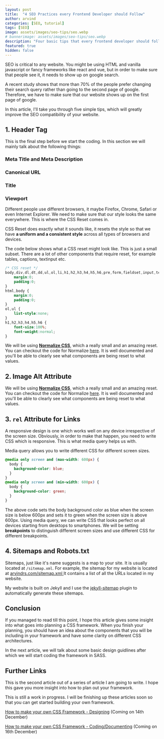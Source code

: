 ```yaml
---
layout: post
title:  "4 SEO Practices every Frontend Developer should Follow"
author: arvind
categories: [SEO, tutorial]
tags: [SEO]
image: assets/images/seo-tips/seo.webp
# bannerimage: assets/images/seo-tips/seo.webp
description: "Four basic tips that every frontend developer should follow and put into practice"
featured: true
hidden: false
---
```



SEO is critical to any website. You might be using HTML and vanilla javascript or fancy frameworks like react and vue, but in order to make sure that people see it, it needs to show up on google search.

A recent study shows that more than 70% of the people prefer changing their search query rather than going to the second page of google. Therefore, we have to make sure that our website shows up on the first page of google.

In this article, I'll take you through five simple tips, which will greatly improve the SEO compatibility of your website.


## 1. Header Tag

This is the final step before we start the coding. In this section we will mainly talk about the following things:

### Meta Title and Meta Description
### Canonical URL
### Title
### Viewport


Different people use different browsers, it maybe Firefox, Chrome, Safari or even Internet Explorer. We need to make sure that our style looks the same everywhere. This is where the CSS Reset comes in.

CSS Reset does exactly what it sounds like, it resets the style so that we have **a uniform and a consistent style** across all types of browsers and devices.

The code below shows what a CSS reset might look like. This is just a small subset. There are a lot of other components that require reset, for example tables, captions, textinput etc.

```css
/* CSS reset */
body,div,dl,dt,dd,ul,ol,li,h1,h2,h3,h4,h5,h6,pre,form,fieldset,input,textarea,p,blockquote,th,td { 
    margin:0;
    padding:0;
}
html,body {
    margin:0;
    padding:0;
}
ol,ul {
    list-style:none;
}
h1,h2,h3,h4,h5,h6 {
    font-size:100%;
    font-weight:normal;
}
```

We will be using <a href="https://necolas.github.io/normalize.css/" target="_blank" rel="nofollow">**Normalize CSS**</a>, which a really small and an amazing reset. You can checkout the code for Normalize <a href="https://github.com/necolas/normalize.css/blob/master/normalize.css" target="_blank" rel="nofollow">here</a>. It is well documented and you'll be able to clearly see what components are being reset to what values.

## 2. Image Alt Attribute

We will be using <a href="https://necolas.github.io/normalize.css/" target="_blank" rel="nofollow">**Normalize CSS**</a>, which a really small and an amazing reset. You can checkout the code for Normalize <a href="https://github.com/necolas/normalize.css/blob/master/normalize.css" target="_blank" rel="nofollow">here</a>. It is well documented and you'll be able to clearly see what components are being reset to what values.


## 3. `rel` Attribute for Links


A responsive design is one which works well on any device irrespective of the screen size. Obviously, in order to make that happen, you need to write CSS which is responsive. This is what media query helps us with.

Media query allows you to write different CSS for different screen sizes.

```css
@media only screen and (max-width: 600px) {
  body {
    background-color: blue;
  }
}
@media only screen and (min-width: 600px) {
  body {
    background-color: green;
  }
}
```

The above code sets the body background color as blue when the screen size is below 600px and sets it to green when the screen size is above 600px. 
Using media query, we can write CSS that looks perfect on all devices starting from desktops to smartphones. We will be setting **breakpoints** to distinguish different screen sizes and use different CSS for different breakpoints.


## 4. Sitemaps and Robots.txt

Sitemaps, just like it's name suggests is a map to your site. It is usually located at `/sitemap.xml`. For example, the sitemap for my website is located at <a href="https://www.arvindrs.com/sitemap.xml" target="_blank"> arvindrs.com/sitemap.xml </a> It contains a list of all the URLs located in my website. 

My website is built on Jekyll and I use the <a href="https://github.com/jekyll/jekyll-sitemap" target="_blank" rel="nofollow noopener">jekyll-sitemap</a> plugin to automatically generate these sitemaps.


## Conclusion

If you managed to read till this point, I hope this article gives some insight into what goes into planning a CSS framework. When you finish your planning, you should have an idea about the components that you will be including in your framework and have some clarity on different CSS architectures. 

In the next article, we will talk about some basic design guidlines after which we will start coding the framework in SASS.

## Further Links

This is the second article out of a series of article I am going to write. I hope this gave you more insight into how to plan out your framework.

This is still a work in progress. I will be finishing up these articles soon so that you can get started building your own framework.

<a href="javascript:void(0)">How to make your own CSS Framework - Designing</a> (Coming on 14th December)

<a href="javascript:void(0)">How to make your own CSS Framework - Coding/Documenting</a> (Coming on 16th December)